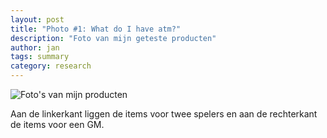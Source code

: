 ```yaml
---
layout: post
title: "Photo #1: What do I have atm?"
description: "Foto van mijn geteste producten"
author: jan
tags: summary
category: research
---
```



![Foto's van mijn producten]({{site.url}}/assets/1_overview.jpg)

Aan de linkerkant liggen de items voor twee spelers en aan de rechterkant de items voor een GM.